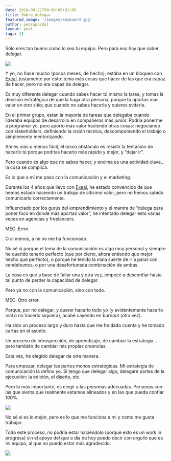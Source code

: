 ```yaml
---
date: 2024-09-21T00:00:00+01:00
title: Sobre delegar
featured_image: '/images/keyboard.jpg'
author: pedropardal
layout: post
tags: []
---
```


Sólo eres tan bueno como lo sea tu equipo. Pero para eso hay que saber delegar.

![](/images/blog/1724660072513.jpg)

Y yo, no hace mucho (pocos meses, de hecho), estaba en un bloqueo con [Exeal](https://www.exeal.com/), justamente por esto: tenía más cosas que hacer de las que era capaz de hacer, pero no era capaz de delegar.

Es muy diferente delegar cuando sabes hacer tú mismo la tarea, y tomas la decisión estratégica de que la haga otra persona, porque tú aportas más valor en otro sitio; que cuando no sabes hacerla y quieres evitarla.

En el primer grupo, están la mayoría de tareas que delegaba cuando lideraba equipos de desarrollo en compañeros más junior. Podría ponerme a programar yo, pero aporto más valor haciendo otras cosas: negociando con stakeholders, definiendo la visión técnica, descomponiendo el trabajo o simplemente mentorizando.

Ahí es más o menos fácil, el único obstáculo es resistir la tentación de hacerlo tú porque podrías hacerlo más rápido y mejor, y “dejar ir”.

Pero cuando es algo que no sabes hacer, y encima es una actividad clave… la cosa se complica.

Es lo que a mí me pasó con la comunicación y el marketing.

Durante los 4 años que llevo con [Exeal](https://www.exeal.com/), he estado convencido de que hemos estado haciendo un trabajo de altísimo valor, pero no hemos sabido comunicarlo correctamente.

Influenciado por los gurús del emprendimiento y el mantra de “delega para poner foco en donde más aportas valor”, he intentado delegar esto varias veces en agencias y freelancers.

MEC. Error.

O al menos, a mí no me ha funcionado.

No sé si porque el tema de la comunicación es algo muy personal y siempre he querido tenerlo perfecto (que por cierto, ahora entiendo que mejor hecho que perfecto), o porque he tenido la mala suerte de ir a parar con vendehumos, o por una desafortunada combinación de ambas.

La cosa es que a base de fallar una y otra vez, empecé a desconfiar hasta tal punto de perder la capacidad de delegar.

Pero ya no con la comunicación, sino con todo.

MEC. Otro error.

Porque, por no delegar, y querer hacerlo todo yo (y evidentemente hacerlo mal o no hacerlo siquiera), acabé cayendo en burnout (otra vez).

Ha sido un proceso largo y duro hasta que me he dado cuenta y he tomado cartas en el asunto.

Un proceso de introspección, de aprendizaje, de cambiar la estrategia… pero también de cambiar mis propias creencias.

Esta vez, he elegido delegar de otra manera.

Para empezar, delegar las partes menos estratégicas. Mi estrategia de comunicación la defino yo. Si tengo que delegar algo, delegaré partes de la ejecución: la edición, el diseño, etc.

Pero lo más importante, es elegir a las personas adecuadas. Personas con las que sienta que realmente estamos alineados y en las que pueda confiar 100%.

![](/images/blog/1724660069784.jpg)

No sé si es lo mejor, pero es lo que me funciona a mi y como me gusta trabajar.

Todo este proceso, no podría estar haciéndolo (porque esto es un work in progress) sin el apoyo del que a día de hoy puedo decir con orgullo que es mi equipo, al que no puedo estar más agradecido.

![](/images/blog/1724660057947.jpg)
